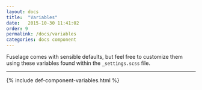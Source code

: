 ```yaml
---
layout: docs
title:  "Variables"
date:   2015-10-30 11:41:02
order: 9
permalink: /docs/variables
categories: docs component
---
```


Fuselage comes with sensible defaults, but feel free to customize them using these variables found within the `_settings.scss` file.

<hr>

{% include def-component-variables.html %}
